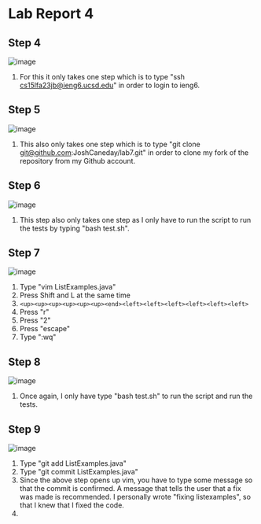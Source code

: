 # Lab Report 4


## Step 4
![image](https://github.com/JoshCaneday/cse15l-lab-reports/assets/146874169/0d657170-4633-4df5-97c4-49b219378f47)

1. For this it only takes one step which is to type "ssh cs15lfa23jb@ieng6.ucsd.edu" in order to login to ieng6.

## Step 5
![image](https://github.com/JoshCaneday/cse15l-lab-reports/assets/146874169/a614c75b-f3f3-41bb-975d-984c24a1b0a3)

1. This also only takes one step which is to type "git clone git@github.com:JoshCaneday/lab7.git" in order to clone my fork of the repository from my Github account. 

## Step 6
![image](https://github.com/JoshCaneday/cse15l-lab-reports/assets/146874169/b4e9d7eb-8395-4233-a2d7-a84266eefdac)

1. This step also only takes one step as I only have to run the script to run the tests by typing "bash test.sh".

## Step 7
![image](https://github.com/JoshCaneday/cse15l-lab-reports/assets/146874169/5e7c71a2-8f54-447c-a89f-bb8f1f73581a)

1. Type "vim ListExamples.java"
2. Press Shift and L at the same time
3.  ``` <up><up><up><up><up><up><end><left><left><left><left><left><left> ```
4. Press "r"
5. Press "2"
6. Press "escape"
7. Type ":wq"

## Step 8
![image](https://github.com/JoshCaneday/cse15l-lab-reports/assets/146874169/16b3c3f3-2af9-44e4-b5d4-0d04ff61d5e0)

1. Once again, I only have type "bash test.sh" to run the script and run the tests.

## Step 9
![image](https://github.com/JoshCaneday/cse15l-lab-reports/assets/146874169/ed1c3e02-b5aa-4c56-9345-088ff3d2b520)

1. Type "git add ListExamples.java"
2. Type "git commit ListExamples.java"
3. Since the above step opens up vim, you have to type some message so that the commit is confirmed. A message that tells the user that a fix was made is recommended. I personally wrote "fixing listexamples", so that I knew that I fixed the code.
4. 
